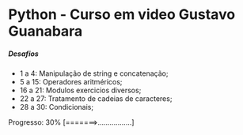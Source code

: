 # Python - Curso em video Gustavo Guanabara

##### Desafios 
- 1 a 4: Manipulação de string e concatenação;
- 5 a 15: Operadores aritméricos;
- 16 a 21: Modulos exercicios diversos;
- 22 a 27: Tratamento de cadeias de caracteres;
- 28 a 30: Condicionais;

Progresso: 30% [=======>.................]
